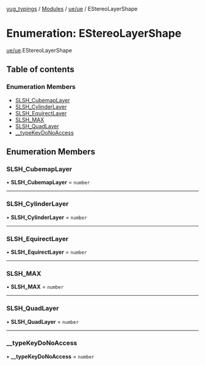 [yug_typings](../README.md) / [Modules](../modules.md) / [ue/ue](../modules/ue_ue.md) / EStereoLayerShape

# Enumeration: EStereoLayerShape

[ue/ue](../modules/ue_ue.md).EStereoLayerShape

## Table of contents

### Enumeration Members

- [SLSH\_CubemapLayer](ue_ue.EStereoLayerShape.md#slsh_cubemaplayer)
- [SLSH\_CylinderLayer](ue_ue.EStereoLayerShape.md#slsh_cylinderlayer)
- [SLSH\_EquirectLayer](ue_ue.EStereoLayerShape.md#slsh_equirectlayer)
- [SLSH\_MAX](ue_ue.EStereoLayerShape.md#slsh_max)
- [SLSH\_QuadLayer](ue_ue.EStereoLayerShape.md#slsh_quadlayer)
- [\_\_typeKeyDoNoAccess](ue_ue.EStereoLayerShape.md#__typekeydonoaccess)

## Enumeration Members

### SLSH\_CubemapLayer

• **SLSH\_CubemapLayer** = `number`

___

### SLSH\_CylinderLayer

• **SLSH\_CylinderLayer** = `number`

___

### SLSH\_EquirectLayer

• **SLSH\_EquirectLayer** = `number`

___

### SLSH\_MAX

• **SLSH\_MAX** = `number`

___

### SLSH\_QuadLayer

• **SLSH\_QuadLayer** = `number`

___

### \_\_typeKeyDoNoAccess

• **\_\_typeKeyDoNoAccess** = `number`
